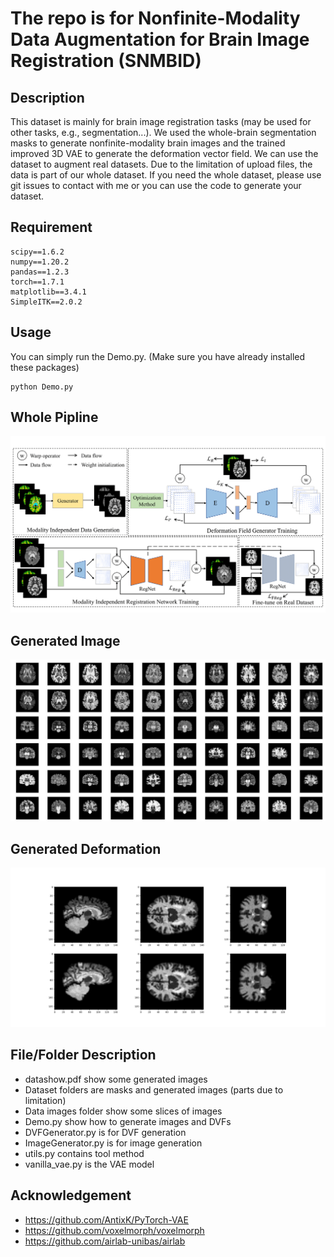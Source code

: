 # The repo is for Nonfinite-Modality Data Augmentation for Brain Image Registration (SNMBID)

## Description
This dataset is mainly for brain image registration tasks (may be used for other tasks, e.g., segmentation...). We used the whole-brain segmentation masks to generate nonfinite-modality brain images and the trained improved 3D VAE to generate the deformation vector field. We can use the dataset to augment real datasets. Due to the limitation of upload files, the data is part of our whole dataset. If you need the whole dataset, please use git issues to contact with me or you can use the code to generate your dataset.

## Requirement
```
scipy==1.6.2
numpy==1.20.2
pandas==1.2.3
torch==1.7.1
matplotlib==3.4.1
SimpleITK==2.0.2
```
## Usage
You can simply run the Demo.py. (Make sure you have already installed these packages)
```
python Demo.py
```

## Whole Pipline
<img src="pipline.png">

## Generated Image
<img src="show.png">

## Generated Deformation
<img src="DVF.png">

## File/Folder Description
- datashow.pdf show some generated images
- Dataset folders are masks and generated images (parts due to limitation)
- Data images folder show some slices of images
- Demo.py show how to generate images and DVFs
- DVFGenerator.py is for DVF generation
- ImageGenerator.py is for image generation
- utils.py contains tool method
- vanilla_vae.py is the VAE model

## Acknowledgement
- https://github.com/AntixK/PyTorch-VAE
- https://github.com/voxelmorph/voxelmorph
- https://github.com/airlab-unibas/airlab